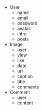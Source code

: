 * User
    * name
    * email
    * password
    * avatar
    * intro
    * posts
* Image
    * user
    * view
    * like
    * date
    * url 
    * caption
    * title
    * comments
* Comment
    * user
    * content
